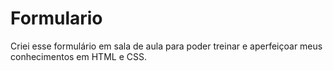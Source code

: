 # Formulario
Criei esse formulário em sala de aula para poder treinar e aperfeiçoar meus conhecimentos em HTML e CSS.
